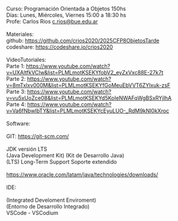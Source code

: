 Curso:  Programación Orientada a Objetos     150hs<br>
Días:   Lunes, Miércoles, Viernes   15:00 a 18:30 hs<br>
Profe:  Carlos Rios     c.rios@bue.edu.ar<br>
<br>
Materiales: <br>
        github:     https://github.com/crios2020/2025CFP8ObjetosTarde<br>
        codeshare:  https://codeshare.io/crios2020<br>
<br>
VideoTutoriales:<br>
		Parte 1: https://www.youtube.com/watch?v=UXAltfkVCIw&list=PLMLmotKSEKYfobV2_eyZxVxc88E-27k7t<br>
		Parte 2: https://www.youtube.com/watch?v=8mTxlxv000M&list=PLMLmotKSEKYfGoMeuEbVVT6ZYlxuk-zsF<br>
		Parte 3: https://www.youtube.com/watch?v=vu5xUoZce08&list=PLMLmotKSEKYd5KoIeNWAFqWgBSxRYjlhA<br>
		Parte 4: https://www.youtube.com/watch?v=Va6fNbwIbTY&list=PLMLmotKSEKYcEyuLUO-_RdM9kNI0kXroc<br>
<br>
Software:   <br>
<br>
        GIT:        https://git-scm.com/<br>
<br>
        JDK versión LTS <br>
        (Java Development Kit)  (Kit de Desarrollo Java)<br>
        (LTS) Long-Term Support Soporte extendido <br>
<br>
        https://www.oracle.com/latam/java/technologies/downloads/<br>
<br>
        IDE:    <br>    
        (Integrated Develoment Enviroment)<br>
        (Entorno de Desarrollo Integrado)<br>
        VSCode - VSCodium<br>
